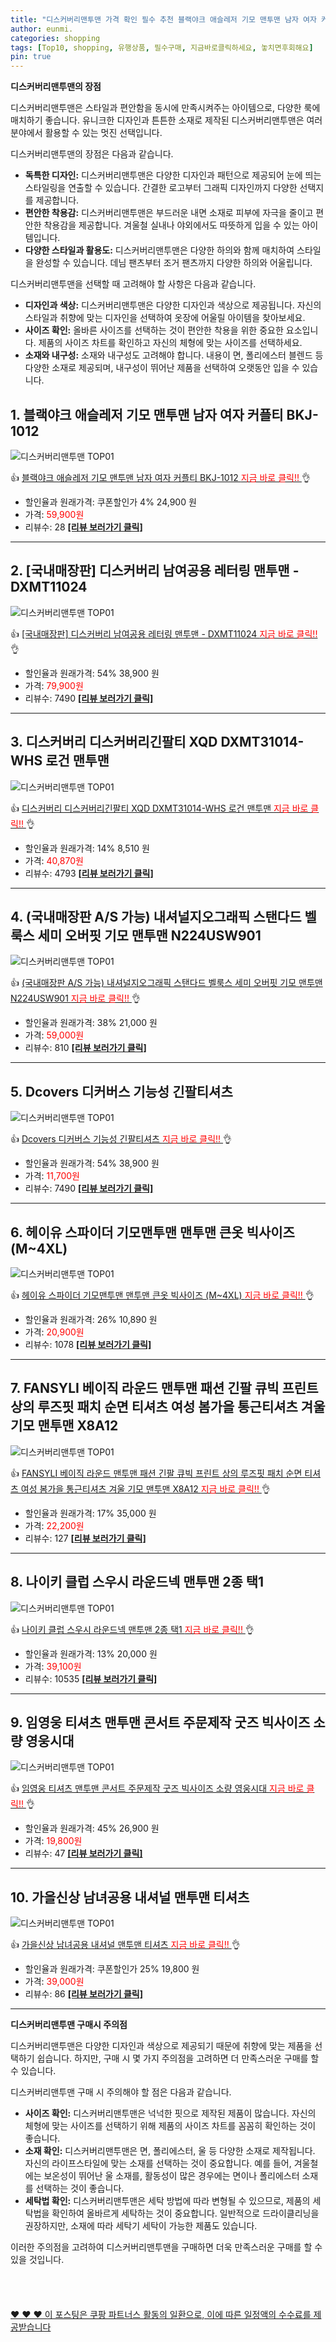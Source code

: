```yaml
---
title: "디스커버리맨투맨 가격 확인 필수 추천 블랙야크 애슬레저 기모 맨투맨 남자 여자 커플티 BKJ-1012 비교 장점 구매가이드"
author: eunmi.
categories: shopping
tags: [Top10, shopping, 유행상품, 필수구매, 지금바로클릭하세요, 놓치면후회해요]
pin: true
---
```

**디스커버리맨투맨의 장점**

디스커버리맨투맨은 스타일과 편안함을 동시에 만족시켜주는 아이템으로, 다양한 룩에 매치하기 좋습니다. 유니크한 디자인과 튼튼한 소재로 제작된 디스커버리맨투맨은 여러 분야에서 활용할 수 있는 멋진 선택입니다.

디스커버리맨투맨의 장점은 다음과 같습니다.

* **독특한 디자인:** 디스커버리맨투맨은 다양한 디자인과 패턴으로 제공되어 눈에 띄는 스타일링을 연출할 수 있습니다. 간결한 로고부터 그래픽 디자인까지 다양한 선택지를 제공합니다.
* **편안한 착용감:** 디스커버리맨투맨은 부드러운 내면 소재로 피부에 자극을 줄이고 편안한 착용감을 제공합니다. 겨울철 실내나 야외에서도 따뜻하게 입을 수 있는 아이템입니다.
* **다양한 스타일과 활용도:** 디스커버리맨투맨은 다양한 하의와 함께 매치하여 스타일을 완성할 수 있습니다. 데님 팬츠부터 조거 팬츠까지 다양한 하의와 어울립니다.

디스커버리맨투맨을 선택할 때 고려해야 할 사항은 다음과 같습니다.

* **디자인과 색상:** 디스커버리맨투맨은 다양한 디자인과 색상으로 제공됩니다. 자신의 스타일과 취향에 맞는 디자인을 선택하여 옷장에 어울릴 아이템을 찾아보세요.
* **사이즈 확인:** 올바른 사이즈를 선택하는 것이 편안한 착용을 위한 중요한 요소입니다. 제품의 사이즈 차트를 확인하고 자신의 체형에 맞는 사이즈를 선택하세요.
* **소재와 내구성:** 소재와 내구성도 고려해야 합니다. 내용이 면, 폴리에스터 블렌드 등 다양한 소재로 제공되며, 내구성이 뛰어난 제품을 선택하여 오랫동안 입을 수 있습니다.

   

## 1. 블랙야크 애슬레저 기모 맨투맨 남자 여자 커플티 BKJ-1012

![디스커버리맨투맨 TOP01](https://thumbnail9.coupangcdn.com/thumbnails/remote/230x230ex/image/vendor_inventory/4ead/1e48ac2b2d84ac17dc9088df2e5217adb02c481d589846c6d5c8432b7eaa.jpg)


👍 [블랙야크 애슬레저 기모 맨투맨 남자 여자 커플티 BKJ-1012 <font color=red> 지금 바로 클릭!! </font> ](https://link.coupang.com/re/AFFSDP?lptag=AF3617701&subid=GithubCoopas&pageKey=6839802639&traceid=V0-153&itemId=20399812754&vendorItemId=87488697751) 👌 


- 할인율과 원래가격: 쿠폰할인가 4%  24,900   원
- 가격: <span style='color:red'>59,900원</span>
- 리뷰수: 28  [**[리뷰 보러가기 클릭]**](https://link.coupang.com/re/AFFSDP?lptag=AF3617701&subid=GithubCoopas&pageKey=6839802639&traceid=V0-153&itemId=20399812754&vendorItemId=87488697751)

---


   

## 2. [국내매장판] 디스커버리 남여공용 레터링 맨투맨 - DXMT11024

![디스커버리맨투맨 TOP01](https://thumbnail6.coupangcdn.com/thumbnails/remote/230x230ex/image/vendor_inventory/e512/a6bcc66e354fe109791a9a75447c379a58e5700f97229513581eab0f4781.jpg)


👍 [[국내매장판] 디스커버리 남여공용 레터링 맨투맨 - DXMT11024 <font color=red> 지금 바로 클릭!! </font> ](https://link.coupang.com/re/AFFSDP?lptag=AF3617701&subid=GithubCoopas&pageKey=7601761017&traceid=V0-153&itemId=20110970904&vendorItemId=87234340680) 👌 


- 할인율과 원래가격: 54%  38,900   원
- 가격: <span style='color:red'>79,900원</span>
- 리뷰수: 7490  [**[리뷰 보러가기 클릭]**](https://link.coupang.com/re/AFFSDP?lptag=AF3617701&subid=GithubCoopas&pageKey=7601761017&traceid=V0-153&itemId=20110970904&vendorItemId=87234340680)

---


   

## 3. 디스커버리 디스커버리긴팔티 XQD DXMT31014-WHS 로건 맨투맨

![디스커버리맨투맨 TOP01](https://thumbnail7.coupangcdn.com/thumbnails/remote/230x230ex/image/vendor_inventory/5e00/461ca18f256ec09f8c738f045a57b78a1b8b071c28ffa42d994d0251c832.jpg)


👍 [디스커버리 디스커버리긴팔티 XQD DXMT31014-WHS 로건 맨투맨 <font color=red> 지금 바로 클릭!! </font> ](https://link.coupang.com/re/AFFSDP?lptag=AF3617701&subid=GithubCoopas&pageKey=7485665326&traceid=V0-153&itemId=19564108020&vendorItemId=86672026278) 👌 


- 할인율과 원래가격: 14%  8,510   원
- 가격: <span style='color:red'>40,870원</span>
- 리뷰수: 4793  [**[리뷰 보러가기 클릭]**](https://link.coupang.com/re/AFFSDP?lptag=AF3617701&subid=GithubCoopas&pageKey=7485665326&traceid=V0-153&itemId=19564108020&vendorItemId=86672026278)

---


   

## 4. (국내매장판 A/S 가능) 내셔널지오그래픽 스탠다드 벨룩스 세미 오버핏 기모 맨투맨 N224USW901

![디스커버리맨투맨 TOP01](https://thumbnail7.coupangcdn.com/thumbnails/remote/230x230ex/image/vendor_inventory/2bd8/bb23d05a3ba2e5f193fc87174df0c8430ec05f5cb8dfd3d477b31579b227.png)


👍 [(국내매장판 A/S 가능) 내셔널지오그래픽 스탠다드 벨룩스 세미 오버핏 기모 맨투맨 N224USW901 <font color=red> 지금 바로 클릭!! </font> ](https://link.coupang.com/re/AFFSDP?lptag=AF3617701&subid=GithubCoopas&pageKey=7595348933&traceid=V0-153&itemId=20079554911&vendorItemId=87175164282) 👌 


- 할인율과 원래가격: 38%  21,000   원
- 가격: <span style='color:red'>59,000원</span>
- 리뷰수: 810  [**[리뷰 보러가기 클릭]**](https://link.coupang.com/re/AFFSDP?lptag=AF3617701&subid=GithubCoopas&pageKey=7595348933&traceid=V0-153&itemId=20079554911&vendorItemId=87175164282)

---


   

## 5. Dcovers 디커버스 기능성 긴팔티셔츠

![디스커버리맨투맨 TOP01](https://thumbnail7.coupangcdn.com/thumbnails/remote/230x230ex/image/vendor_inventory/757c/909548bbc4ef81b0f4bb38c0444bf26e3a62cc30afb0089125cb971d5c28.jpg)


👍 [Dcovers 디커버스 기능성 긴팔티셔츠 <font color=red> 지금 바로 클릭!! </font> ](https://link.coupang.com/re/AFFSDP?lptag=AF3617701&subid=GithubCoopas&pageKey=2269899173&traceid=V0-153&itemId=3892460110&vendorItemId=87515863289) 👌 


- 할인율과 원래가격: 54%  38,900   원
- 가격: <span style='color:red'>11,700원</span>
- 리뷰수: 7490  [**[리뷰 보러가기 클릭]**](https://link.coupang.com/re/AFFSDP?lptag=AF3617701&subid=GithubCoopas&pageKey=2269899173&traceid=V0-153&itemId=3892460110&vendorItemId=87515863289)

---


   

## 6. 헤이유 스파이더 기모맨투맨 맨투맨 큰옷 빅사이즈 (M~4XL)

![디스커버리맨투맨 TOP01](https://thumbnail6.coupangcdn.com/thumbnails/remote/230x230ex/image/vendor_inventory/0bac/75b6e0aeb814024012212c95e6123445c962be24f3d7034c43a0ba424b8e.jpg)


👍 [헤이유 스파이더 기모맨투맨 맨투맨 큰옷 빅사이즈 (M~4XL) <font color=red> 지금 바로 클릭!! </font> ](https://link.coupang.com/re/AFFSDP?lptag=AF3617701&subid=GithubCoopas&pageKey=6191443435&traceid=V0-153&itemId=12223241617&vendorItemId=79493945602) 👌 


- 할인율과 원래가격: 26%  10,890   원
- 가격: <span style='color:red'>20,900원</span>
- 리뷰수: 1078  [**[리뷰 보러가기 클릭]**](https://link.coupang.com/re/AFFSDP?lptag=AF3617701&subid=GithubCoopas&pageKey=6191443435&traceid=V0-153&itemId=12223241617&vendorItemId=79493945602)

---


   

## 7. FANSYLI 베이직 라운드 맨투맨 패션 긴팔 큐빅 프린트 상의 루즈핏 패치 순면 티셔츠 여성 봄가을 통근티셔츠 겨울 기모 맨투맨 X8A12

![디스커버리맨투맨 TOP01](https://thumbnail6.coupangcdn.com/thumbnails/remote/230x230ex/image/vendor_inventory/cd6a/6dfddd947c72670e2bb77e4c403c60a5936377675aa871abe32139db0f51.jpg)


👍 [FANSYLI 베이직 라운드 맨투맨 패션 긴팔 큐빅 프린트 상의 루즈핏 패치 순면 티셔츠 여성 봄가을 통근티셔츠 겨울 기모 맨투맨 X8A12 <font color=red> 지금 바로 클릭!! </font> ](https://link.coupang.com/re/AFFSDP?lptag=AF3617701&subid=GithubCoopas&pageKey=7537428132&traceid=V0-153&itemId=19805811842&vendorItemId=87724050021) 👌 


- 할인율과 원래가격: 17%  35,000   원
- 가격: <span style='color:red'>22,200원</span>
- 리뷰수: 127  [**[리뷰 보러가기 클릭]**](https://link.coupang.com/re/AFFSDP?lptag=AF3617701&subid=GithubCoopas&pageKey=7537428132&traceid=V0-153&itemId=19805811842&vendorItemId=87724050021)

---


   

## 8. 나이키 클럽 스우시 라운드넥 맨투맨 2종 택1

![디스커버리맨투맨 TOP01](https://thumbnail6.coupangcdn.com/thumbnails/remote/230x230ex/image/vendor_inventory/2a3a/2ad9f028b860bf726951208bbaadfc896eb54a5d77f30d0da79d75ef6371.jpg)


👍 [나이키 클럽 스우시 라운드넥 맨투맨 2종 택1 <font color=red> 지금 바로 클릭!! </font> ](https://link.coupang.com/re/AFFSDP?lptag=AF3617701&subid=GithubCoopas&pageKey=7553279003&traceid=V0-153&itemId=19883153778&vendorItemId=87692685422) 👌 


- 할인율과 원래가격: 13%  20,000   원
- 가격: <span style='color:red'>39,100원</span>
- 리뷰수: 10535  [**[리뷰 보러가기 클릭]**](https://link.coupang.com/re/AFFSDP?lptag=AF3617701&subid=GithubCoopas&pageKey=7553279003&traceid=V0-153&itemId=19883153778&vendorItemId=87692685422)

---


   

## 9. 임영웅 티셔츠 맨투맨 콘서트 주문제작 굿즈 빅사이즈 소량 영웅시대

![디스커버리맨투맨 TOP01](https://thumbnail9.coupangcdn.com/thumbnails/remote/230x230ex/image/vendor_inventory/3f40/a9934c9954b0ffaf16fb8885f633f68e27434dde438da439e8ff3cfd71c4.jpg)


👍 [임영웅 티셔츠 맨투맨 콘서트 주문제작 굿즈 빅사이즈 소량 영웅시대 <font color=red> 지금 바로 클릭!! </font> ](https://link.coupang.com/re/AFFSDP?lptag=AF3617701&subid=GithubCoopas&pageKey=7655576828&traceid=V0-153&itemId=20381152651&vendorItemId=87464425529) 👌 


- 할인율과 원래가격: 45%  26,900   원
- 가격: <span style='color:red'>19,800원</span>
- 리뷰수: 47  [**[리뷰 보러가기 클릭]**](https://link.coupang.com/re/AFFSDP?lptag=AF3617701&subid=GithubCoopas&pageKey=7655576828&traceid=V0-153&itemId=20381152651&vendorItemId=87464425529)

---


   

## 10. 가을신상 남녀공용 내셔널 맨투맨 티셔츠

![디스커버리맨투맨 TOP01](https://thumbnail9.coupangcdn.com/thumbnails/remote/230x230ex/image/vendor_inventory/97c1/ea682748a9ececdec4e7e5ad7815a62ef07b1a4760e35eddc88cb5f62f20.jpg)


👍 [가을신상 남녀공용 내셔널 맨투맨 티셔츠 <font color=red> 지금 바로 클릭!! </font> ](https://link.coupang.com/re/AFFSDP?lptag=AF3617701&subid=GithubCoopas&pageKey=7623890971&traceid=V0-153&itemId=20218905707&vendorItemId=87308483705) 👌 


- 할인율과 원래가격: 쿠폰할인가 25%  19,800   원
- 가격: <span style='color:red'>39,000원</span>
- 리뷰수: 86  [**[리뷰 보러가기 클릭]**](https://link.coupang.com/re/AFFSDP?lptag=AF3617701&subid=GithubCoopas&pageKey=7623890971&traceid=V0-153&itemId=20218905707&vendorItemId=87308483705)

---
**디스커버리맨투맨 구매시 주의점**

디스커버리맨투맨은 다양한 디자인과 색상으로 제공되기 때문에 취향에 맞는 제품을 선택하기 쉽습니다. 하지만, 구매 시 몇 가지 주의점을 고려하면 더 만족스러운 구매를 할 수 있습니다.

디스커버리맨투맨 구매 시 주의해야 할 점은 다음과 같습니다.

* **사이즈 확인:** 디스커버리맨투맨은 넉넉한 핏으로 제작된 제품이 많습니다. 자신의 체형에 맞는 사이즈를 선택하기 위해 제품의 사이즈 차트를 꼼꼼히 확인하는 것이 좋습니다.
* **소재 확인:** 디스커버리맨투맨은 면, 폴리에스터, 울 등 다양한 소재로 제작됩니다. 자신의 라이프스타일에 맞는 소재를 선택하는 것이 중요합니다. 예를 들어, 겨울철에는 보온성이 뛰어난 울 소재를, 활동성이 많은 경우에는 면이나 폴리에스터 소재를 선택하는 것이 좋습니다.
* **세탁법 확인:** 디스커버리맨투맨은 세탁 방법에 따라 변형될 수 있으므로, 제품의 세탁법을 확인하여 올바르게 세탁하는 것이 중요합니다. 일반적으로 드라이클리닝을 권장하지만, 소재에 따라 세탁기 세탁이 가능한 제품도 있습니다.

이러한 주의점을 고려하여 디스커버리맨투맨을 구매하면 더욱 만족스러운 구매를 할 수 있을 것입니다.<br><br><br><br><br> [ ❤ ❤ ❤ 이 포스팅은 쿠팡 파트너스 활동의 일환으로, 이에 따른 일정액의 수수료를 제공받습니다](https://link.coupang.com/a/bcEFyh)